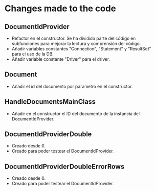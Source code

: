 # Changes made to the code

## DocumentIdProvider
- Refactor en el constructor. Se ha dividido parte del código en subfunciones para mejorar la lectura y comprensión del código.
- Añadir variables constantes "Connection", "Statement" y "ResultSet" para el uso de la DB.
- Añadir variable constante "Driver" para el driver.

## Document
- Añadir el id del documento por parametro en el constructor.

## HandleDocumentsMainClass
- Añadir en el constructor el ID del documento de la instancia del DocumentIdProvider.

## DocumentIdProviderDouble
- Creado desde 0.
- Creado para poder testear el DocumentIdProvider.

## DocumentIdProviderDoubleErrorRows
- Creado desde 0.
- Creado para poder testear el DocumentIdProvider.
